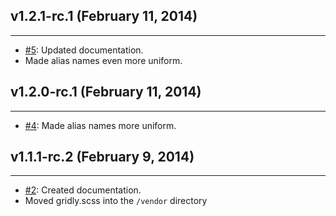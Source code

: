 ## v1.2.1-rc.1 (February 11, 2014)
---
* [#5](https://github.com/aaronmallen/gridly/issues/5): Updated documentation.
* Made alias names even more uniform.

## v1.2.0-rc.1 (February 11, 2014)
---
* [#4](https://github.com/aaronmallen/gridly/issues/4): Made alias names more uniform.

## v1.1.1-rc.2 (February 9, 2014)
---
* [#2](https://github.com/aaronmallen/gridly/issues/2): Created documentation.
* Moved gridly.scss into the `/vendor` directory

